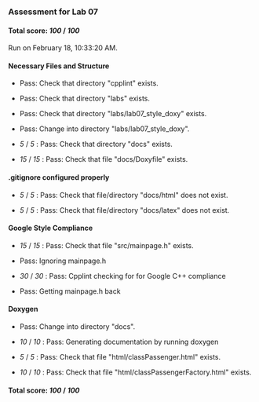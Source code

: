 ### Assessment for Lab 07

#### Total score: _100_ / _100_

Run on February 18, 10:33:20 AM.


#### Necessary Files and Structure

+ Pass: Check that directory "cpplint" exists.

+ Pass: Check that directory "labs" exists.

+ Pass: Check that directory "labs/lab07_style_doxy" exists.

+ Pass: Change into directory "labs/lab07_style_doxy".

+  _5_ / _5_ : Pass: Check that directory "docs" exists.

+  _15_ / _15_ : Pass: Check that file "docs/Doxyfile" exists.


#### .gitignore configured properly

+  _5_ / _5_ : Pass: Check that file/directory "docs/html" does not exist.

+  _5_ / _5_ : Pass: Check that file/directory "docs/latex" does not exist.


#### Google Style Compliance

+  _15_ / _15_ : Pass: Check that file "src/mainpage.h" exists.

+ Pass: Ignoring mainpage.h



+  _30_ / _30_ : Pass: Cpplint checking for for Google C++ compliance

+ Pass: Getting mainpage.h back




#### Doxygen

+ Pass: Change into directory "docs".

+  _10_ / _10_ : Pass: Generating documentation by running doxygen

+  _5_ / _5_ : Pass: Check that file "html/classPassenger.html" exists.

+  _10_ / _10_ : Pass: Check that file "html/classPassengerFactory.html" exists.

#### Total score: _100_ / _100_

